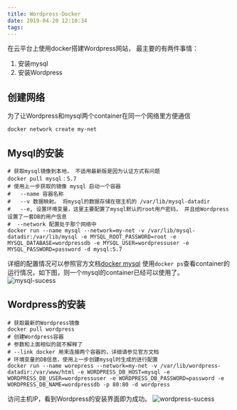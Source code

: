 ```yaml
---
title: Wordpress-Docker
date: 2019-04-20 12:10:34
tags:
---
```

在云平台上使用docker搭建Wordpress网站， 最主要的有两件事情：
1. 安装mysql
2. 安装Wordpress

## 创建网络
为了让Wordpress和mysql两个container在同一个网络里方便通信
```shell
docker network create my-net
```

## Mysql的安装

```shell
# 获取mysql镜像到本地， 不适用最新版是因为认证方式有问题
docker pull mysql：5.7
# 使用上一步获取的镜像 mysql 启动一个容器
#   --name 容器名称
#   --v 数据映射。 将mysql的数据存储在宿主机的 /var/lib/mysql-datadir
#   --e, 设置环境变量，这里主要配置了mysql默认的root用户密码， 并且给Wordpress设置了一套DB的用户信息
#  --network 配置处于那个网络中
docker run --name mysql --network=my-net -v /var/lib/mysql-datadir:/var/lib/mysql -e MYSQL_ROOT_PASSWORD=root -e MYSQL_DATABASE=wordpressdb -e MYSQL_USER=wordpressuser -e MYSQL_PASSWORD=password -d mysql:5.7
```

详细的配置情况可以参照官方文档[docker mysql](https://hub.docker.com/_/mysql)
使用`docker ps`查看container的运行情况，如下图，则一个mysql的container已经可以使用了。
![mysql-sucess](/images/wordpress-docker/docker-mysql-success.png)

## Wordpress的安装

```shell
# 获取最新的Wordpress镜像
docker pull wordpress
# 创建Wordpress容器
# 参数和上面相似的就不解释了
# --link docker 用来连接两个容器的，详细请参见官方文档
# 环境变量的DB信息，使用上一步创建mysql时生成的进行配置
docker run --name worepress --network=my-net -v /var/lib/wordpress-datadir:/var/www/html -e WORDPRESS_DB_HOST=mysql -e WORDPRESS_DB_USER=wordpressuser -e WORDPRESS_DB_PASSWORD=password -e WORDPRESS_DB_NAME=wordpressdb -p 80:80 -d wordpress
```

访问主机IP，看到Wordpress的安装界面即为成功。
![wordpress-sucess](/images/wordpress-docker/wordpressSuccess.png)